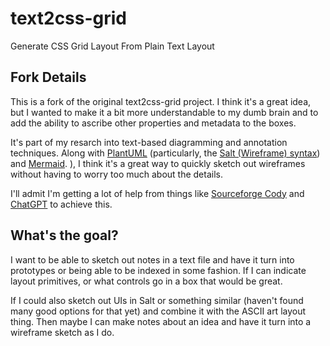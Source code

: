 # text2css-grid
Generate CSS Grid Layout From Plain Text Layout

## Fork Details
This is a fork of the original text2css-grid project. I think it's a great idea, but I wanted to make it a bit more understandable to my dumb brain and to add the ability to ascribe other properties and metadata to the boxes. 

It's part of my resarch into text-based diagramming and annotation techniques. Along with [PlantUML](https://plantuml.com/) (particularly, the [Salt (Wireframe) syntax](https://plantuml.com/salt)) and [Mermaid](https://mermaid-js.github.io/mermaid/#/). 
), I think it's a great way to quickly sketch out wireframes without having to worry too much about the details. 

I'll admit I'm getting a lot of help from things like [Sourceforge Cody](https://sourceforge.net/projects/cody/) and [ChatGPT](https://chat.openai.com/) to achieve this.

## What's the goal?
I want to be able to sketch out notes in a text file and have it turn into prototypes or being able to be indexed in some fashion. If I can indicate layout primitives, or what controls go in a box that would be great. 

If I could also sketch out UIs in Salt or something similar (haven't found many good options for that yet) and combine it with the ASCII art layout thing. Then maybe I can make notes about an idea and have it turn into a wireframe sketch as I do. 
